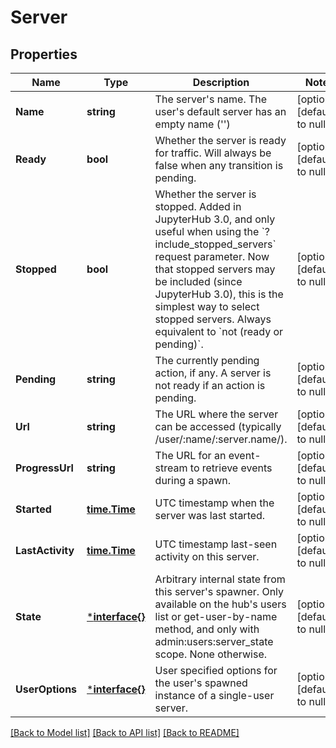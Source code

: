 # Server

## Properties
Name | Type | Description | Notes
------------ | ------------- | ------------- | -------------
**Name** | **string** | The server&#x27;s name. The user&#x27;s default server has an empty name (&#x27;&#x27;) | [optional] [default to null]
**Ready** | **bool** | Whether the server is ready for traffic. Will always be false when any transition is pending.  | [optional] [default to null]
**Stopped** | **bool** | Whether the server is stopped. Added in JupyterHub 3.0, and only useful when using the &#x60;?include_stopped_servers&#x60; request parameter. Now that stopped servers may be included (since JupyterHub 3.0), this is the simplest way to select stopped servers. Always equivalent to &#x60;not (ready or pending)&#x60;.  | [optional] [default to null]
**Pending** | **string** | The currently pending action, if any. A server is not ready if an action is pending.  | [optional] [default to null]
**Url** | **string** | The URL where the server can be accessed (typically /user/:name/:server.name/).  | [optional] [default to null]
**ProgressUrl** | **string** | The URL for an event-stream to retrieve events during a spawn.  | [optional] [default to null]
**Started** | [**time.Time**](time.Time.md) | UTC timestamp when the server was last started. | [optional] [default to null]
**LastActivity** | [**time.Time**](time.Time.md) | UTC timestamp last-seen activity on this server. | [optional] [default to null]
**State** | [***interface{}**](interface{}.md) | Arbitrary internal state from this server&#x27;s spawner. Only available on the hub&#x27;s users list or get-user-by-name method, and only with admin:users:server_state scope. None otherwise. | [optional] [default to null]
**UserOptions** | [***interface{}**](interface{}.md) | User specified options for the user&#x27;s spawned instance of a single-user server. | [optional] [default to null]

[[Back to Model list]](../README.md#documentation-for-models) [[Back to API list]](../README.md#documentation-for-api-endpoints) [[Back to README]](../README.md)


